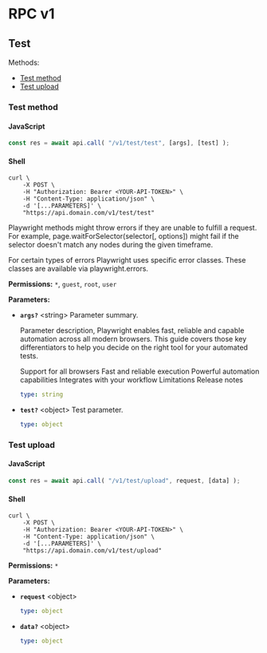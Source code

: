 # RPC v1

## Test

Methods:

-   [Test method](#test-test)
-   [Test upload](#test-upload)

<a id="test-test"></a>

### Test method

<!-- tabs:start -->

#### **JavaScript**

<!-- prettier-ignore -->
```js
const res = await api.call( "/v1/test/test", [args], [test] );
```

#### **Shell**

<!-- prettier-ignore -->
```shell
curl \
    -X POST \
    -H "Authorization: Bearer <YOUR-API-TOKEN>" \
    -H "Content-Type: application/json" \
    -d '[...PARAMETERS]' \
    "https://api.domain.com/v1/test/test"
```

<!-- tabs:end -->

Playwright methods might throw errors if they are unable to fulfill a request. For example, page.waitForSelector(selector[, options]) might fail if the selector doesn't match any nodes during the given timeframe.

For certain types of errors Playwright uses specific error classes. These classes are available via playwright.errors.

**Permissions:** `*`, `guest`, `root`, `user`

**Parameters:**

-   **`args?`** \<string\> Parameter summary.

    Parameter description, Playwright enables fast, reliable and capable automation across all modern browsers. This guide covers those key differentiators to help you decide on the right tool for your automated tests.

    Support for all browsers
    Fast and reliable execution
    Powerful automation capabilities
    Integrates with your workflow
    Limitations
    Release notes

    <!-- prettier-ignore -->
    ```yaml
    type: string
    ```

-   **`test?`** \<object\> Test parameter.

    <!-- prettier-ignore -->
    ```yaml
    type: object
    ```

<a id="test-upload"></a>

### Test upload

<!-- tabs:start -->

#### **JavaScript**

<!-- prettier-ignore -->
```js
const res = await api.call( "/v1/test/upload", request, [data] );
```

#### **Shell**

<!-- prettier-ignore -->
```shell
curl \
    -X POST \
    -H "Authorization: Bearer <YOUR-API-TOKEN>" \
    -H "Content-Type: application/json" \
    -d '[...PARAMETERS]' \
    "https://api.domain.com/v1/test/upload"
```

<!-- tabs:end -->

**Permissions:** `*`

**Parameters:**

-   **`request`** \<object\>

    <!-- prettier-ignore -->
    ```yaml
    type: object
    ```

-   **`data?`** \<object\>

    <!-- prettier-ignore -->
    ```yaml
    type: object
    ```
